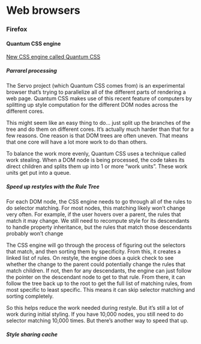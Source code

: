 # Web browsers

### Firefox

#### **Quantum CSS engine**

[New CSS engine called Quantum CSS](https://hacks.mozilla.org/2017/08/inside-a-super-fast-css-engine-quantum-css-aka-stylo/)

##### Parrarel processing

The Servo project \(which Quantum CSS comes from\) is an experimental browser that’s trying to parallelize all of the different parts of rendering a web page. Quantum CSS makes use of this recent feature of computers by splitting up style computation for the different DOM nodes across the different cores.

This might seem like an easy thing to do… just split up the branches of the tree and do them on different cores. It’s actually much harder than that for a few reasons. One reason is that DOM trees are often uneven. That means that one core will have a lot more work to do than others.

To balance the work more evenly, Quantum CSS uses a technique called work stealing. When a DOM node is being processed, the code takes its direct children and splits them up into 1 or more “work units”. These work units get put into a queue.



##### Speed up restyles with the Rule Tree

For each DOM node, the CSS engine needs to go through all of the rules to do selector matching. For most nodes, this matching likely won’t change very often. For example, if the user hovers over a parent, the rules that match it may change. We still need to recompute style for its descendants to handle property inheritance, but the rules that match those descendants probably won’t change

  
The CSS engine will go through the process of figuring out the selectors that match, and then sorting them by specificity. From this, it creates a linked list of rules. On restyle, the engine does a quick check to see whether the change to the parent could potentially change the rules that match children. If not, then for any descendants, the engine can just follow the pointer on the descendant node to get to that rule. From there, it can follow the tree back up to the root to get the full list of matching rules, from most specific to least specific. This means it can skip selector matching and sorting completely.



So this helps reduce the work needed during restyle. But it’s still a lot of work during initial styling. If you have 10,000 nodes, you still need to do selector matching 10,000 times. But there’s another way to speed that up.

##### Style sharing cache 



